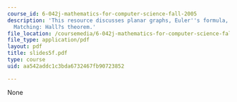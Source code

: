 ```yaml
---
course_id: 6-042j-mathematics-for-computer-science-fall-2005
description: 'This resource discusses planar graphs, Euler''s formula, and Bipartite
  Matching: Hall?s theorem.'
file_location: /coursemedia/6-042j-mathematics-for-computer-science-fall-2005/aa542addc1c3bda6732467fb90723852_slides5f.pdf
file_type: application/pdf
layout: pdf
title: slides5f.pdf
type: course
uid: aa542addc1c3bda6732467fb90723852

---
```

None